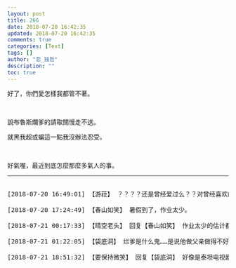 ```yaml
---
layout: post
title: 266
date: 2018-07-20 16:42:35
updated: 2018-07-20 16:42:35
comments: true
categories: [Text]
tags: []
author: "恋_独哲"
description: ""
toc: true
---
```


<p>好了，你們愛怎樣我都管不著。</p> 
<p><br /></p> 
<p>說布魯斯爛爹的請取關慢走不送。</p> 
<p>就黑我超或蝙這一點我沒辦法忍受。</p> 
<p><br /></p> 
<p>好氣喔，最近到底怎麼那麼多氣人的事。</p>

---

<pre>

[2018-07-20 16:49:01] 【游菈】 ？？？？还是曾经爱过么？？对曾经喜欢的人骂这个？？？

[2018-07-20 17:24:49] 【春山如笑】 暑假到了，作业太少。

[2018-07-21 00:17:33] 【晴空老头】 回复【春山如笑】 作业太少的估计都是小学生，初三党表示作业多到都没时间看太太的粮了/绝望

[2018-07-21 01:22:05] 【袋底洞】 烂爹是什么鬼……是说他做父亲做得不好？这又是哪一出……

[2018-07-21 18:51:32] 【要保持微笑】 回复【袋底洞】 好像是泰坦电视剧预告里迪克的fuc.k batman被人解读为骂蝙蝠侠渣爹

</pre>